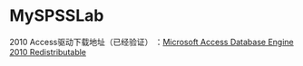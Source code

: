 # MySPSSLab

2010 Access驱动下载地址（已经验证） ：[Microsoft Access Database Engine 2010 Redistributable](http://www.microsoft.com/zh-cn/download/details.aspx?id=13255)
